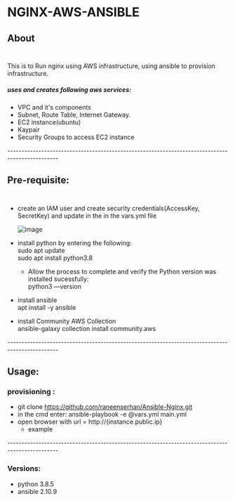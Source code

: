 # NGINX-AWS-ANSIBLE <br/>

## About <br/><br/>
This is to Run nginx using AWS infrastructure, using ansible to provision infrastructure.<br/>
##### uses and creates following aws services:<br/>
* VPC and it's components
* Subnet, Route Table, Internet Gateway.
* EC2 instance(ubuntu)
* Kaypair
* Security Groups to access EC2 instance

------------------------------------------------------------------------------------------------<br/>
## Pre-requisite:<br/><br/>
* create an IAM user and create security credentials(AccessKey, SecretKey) and update in the in the vars.yml file 

  ![image](https://user-images.githubusercontent.com/82150368/118038314-a2476480-b377-11eb-8709-099f2f59909d.png)

* install python by entering the following:<br/>
  sudo apt update<br/>
  sudo apt install python3.8  
  * Allow the process to complete and verify the Python version was installed sucessfully:<br/>
  python3 ––version
* install ansible<br/>
  apt install -y ansible
* install Community AWS Collection<br/>
  ansible-galaxy collection install community.aws
  
------------------------------------------------------------------------------------------------<br/>

## Usage:<br/>
### provisioning :<br/>
* git clone https://github.com/raneenserhan/Ansible-Nginx.git
* in the cmd enter: ansible-playbook -e @vars.yml main.yml
* open browser with url = http://{instance.public.ip}
  * example
 

------------------------------------------------------------------------------------------------<br/>
### Versions:
* python 3.8.5
* ansible 2.10.9

